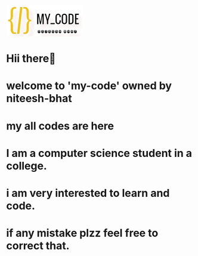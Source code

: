 ![](logo.png)
# Hii there👋 
# welcome to 'my-code' owned by niteesh-bhat 
# my all codes are here 
# I am a computer science student in a college.
# i am very interested to learn and code.
# if any mistake plzz feel free to correct that.
